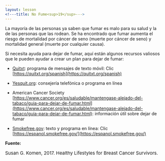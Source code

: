 ```yaml
---
layout: lesson
<!---title: No Fume<sup>19</sup>--->
---
```


La mayoría de las personas ya saben que fumar es malo para su salud y la de las personas que las rodean. Se ha encontrado que fumar aumenta el riesgo de mortalidad por cáncer de seno (muerte por cáncer de seno) y mortalidad general (muerte por cualquier causa).

Si necesita ayuda para dejar de fumar, aquí están algunos recursos valiosos que le pueden ayudar a crear un plan para dejar de fumar:

* [Quitxt](https://quitxt.org/spanish): programa de mensajes de texto móvil: Clic [https://quitxt.org/spanish](https://quitxt.org/spanish)

* [Yesquit.org](https://www.yesquit.org/sp-default.htm):  consejería telefónica o programa en línea 

* American Cancer Society [https://www.cancer.org/es/saludable/mantengase-alejado-del-tabaco/guia-para-dejar-de-fumar.html](https://www.cancer.org/es/saludable/mantengase-alejado-del-tabaco/guia-para-dejar-de-fumar.html): información útil sobre dejar de fumar

* [Smokefree.gov](https://espanol.smokefree.gov/): texto y programa en línea: Clic [https://espanol.smokefree.gov/](https://espanol.smokefree.gov/)


**Fuente:**

<span style="font-size:15px;">Susan G. Komen, 2017. Healthy Lifestyles for Breast Cancer Survivors.</span>

